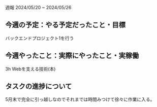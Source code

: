 週報 2024/05/20 ~ 2024/05/26
## 今週の予定：やる予定だったこと・目標

バックエンドプロジェクト1を行う

## 今週やったこと：実際にやったこと・実稼働

3h Webを支える技術(本)

## タスクの進捗について

5月末で完全に引っ越しなのでそれまでは時間みつけて徐々に作業に入る。

